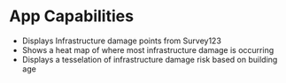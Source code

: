 # App Capabilities
- Displays Infrastructure damage points from Survey123
- Shows a heat map of where most infrastructure damage is occurring
- Displays a tesselation of infrastructure damage risk based on building age

